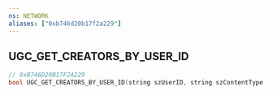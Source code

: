 ```yaml
---
ns: NETWORK
aliases: ["0xb746d20b17f2a229"]
---
```

## UGC_GET_CREATORS_BY_USER_ID

```c
// 0xB746D20B17F2A229
bool UGC_GET_CREATORS_BY_USER_ID(string szUserID, string szContentType);
```
